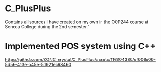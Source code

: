 # C_PlusPlus
Contains all sources I have created on my own in the OOP244 course at Seneca College during the 2nd semester."

# Implemented POS system using C++
https://github.com/SONG-crystal/C_PlusPlus/assets/116604389/ef906c09-5d56-413e-b45e-5d921ec68460

